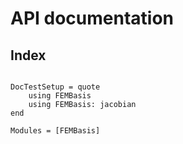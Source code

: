 # API documentation

## Index

```@index
```

```@meta
DocTestSetup = quote
    using FEMBasis
    using FEMBasis: jacobian
end
```

```@autodocs
Modules = [FEMBasis]
```

